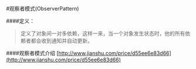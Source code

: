 #观察者模式(ObserverPattern)

####定义：
> 定义了对象间一对多依赖，这样一来，当一个对象发生状态时，他的所有依赖者都会收到通知并自动更新。

####观察者模式介绍
[http://www.jianshu.com/price/d55ee6e83d66](http://www.jianshu.com/price/d55ee6e83d66)

